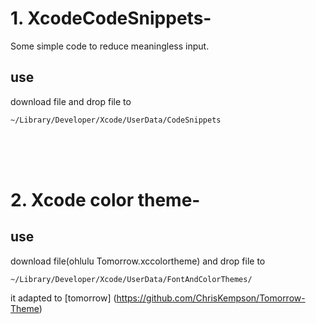 # 1. XcodeCodeSnippets-



Some simple code to reduce meaningless input.



use
----

download file and drop file to 

```
~/Library/Developer/Xcode/UserData/CodeSnippets
```

<br>
<br>
<br>

# 2. Xcode color theme-

use
----

download file(ohlulu Tomorrow.xccolortheme) and drop file to 

```
~/Library/Developer/Xcode/UserData/FontAndColorThemes/  
```

it adapted to [tomorrow]
(https://github.com/ChrisKempson/Tomorrow-Theme)